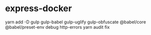 # express-docker

yarn add -D gulp gulp-babel gulp-uglify gulp-obfuscate @babel/core @babel/preset-env debug http-errors
yarn audit fix

